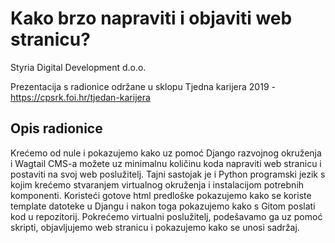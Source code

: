# Kako brzo napraviti i objaviti web stranicu?

Styria Digital Development d.o.o. 

Prezentacija s radionice održane u sklopu Tjedna karijera 2019 - https://cpsrk.foi.hr/tjedan-karijera

## Opis radionice

Krećemo od nule i pokazujemo kako uz pomoć Django razvojnog okruženja i Wagtail CMS-a možete uz minimalnu količinu koda napraviti web stranicu i postaviti na svoj web poslužitelj. Tajni sastojak je i Python programski jezik s kojim krećemo stvaranjem virtualnog okruženja i instalacijom potrebnih komponenti. Koristeći gotove html predloške pokazujemo kako se koriste template datoteke u Djangu i nakon toga pokazujemo kako s Gitom poslati kod u repozitorij. Pokrećemo virtualni poslužitelj, podešavamo ga uz pomoć skripti, objavljujemo web stranicu i pokazujemo kako se unosi sadržaj.
